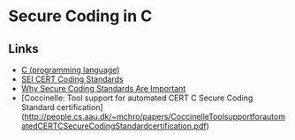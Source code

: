 

# Secure Coding in C


## Links
- [C (programming language)](https://en.wikipedia.org/wiki/C_(programming_language))
- [SEI CERT Coding Standards](https://wiki.sei.cmu.edu/confluence/display/seccode)
- [Why Secure Coding Standards Are Important](https://www.perforce.com/blog/qac/secure-coding-standards)
- [Coccinelle: Tool support for automated CERT C Secure Coding Standard certification] (http://people.cs.aau.dk/~mchro/papers/CoccinelleToolsupportforautomatedCERTCSecureCodingStandardcertification.pdf)
